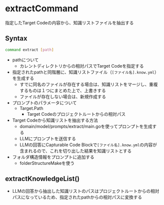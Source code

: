 # extractCommand

指定したTarget Codeの内容から、知識リストファイルを抽出する

## Syntax

```bash
command extract [path]
```

* pathについて
  * カレントディレクトリからの相対パスでTarget Codeを指定する
* 指定されたpathと同階層に、知識リストファイル（`[ファイル名].know.yml`）を生成する
  * すでに同名のファイルが存在する場合は、知識リストをマージし、重複するものは１つにまとめた上で、上書きする
  * ファイルが存在しない場合は、新規作成する
* プロンプトのパラメータについて
  * Target.Path
    * Target Codeのプロジェクトルートからの相対パス
* Target Codeから知識リストを抽出する方法
  * domain/model/prompts/extract/main.goを使ってプロンプトを生成する
  * LLMにプロンプトを送信する
  * LLMの回答にCapturable Code Blockで`[ファイル名].know.yml`の内容が含まれるので、これを切り出した結果を知識リストとする
* フォルダ構造情報をプロンプトに追加する
  * folderStructureMakeを使う


## extractKnowledgeList()

* LLMの回答から抽出した知識リストのパスはプロジェクトルートからの相対パスになっているため、指定されたpathからの相対パスに変換する